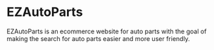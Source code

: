 # EZAutoParts
EZAutoParts is an ecommerce website for auto parts with the goal of making the search for auto parts easier and more user friendly. 

